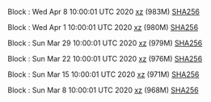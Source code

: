Block : Wed Apr  8 10:00:01 UTC 2020 [xz](https://transfer.sh/2E7n5/bootstrap.dat.20200408.tar.xz) (983M) [SHA256](https://transfer.sh/inTI9/sha256.txt)

Block : Wed Apr  1 10:00:01 UTC 2020 [xz](https://transfer.sh/vfWtu/bootstrap.dat.20200401.tar.xz) (980M) [SHA256](https://transfer.sh/cHVkl/sha256.txt)

Block : Sun Mar 29 10:00:01 UTC 2020 [xz](https://transfer.sh/CYhB7/bootstrap.dat.20200329.tar.xz) (979M) [SHA256](https://transfer.sh/D1ROe/sha256.txt)

Block : Sun Mar 22 10:00:01 UTC 2020 [xz]() (976M) [SHA256]()

Block : Sun Mar 15 10:00:01 UTC 2020 [xz](https://transfer.sh/xwuwB/bootstrap.dat.20200315.tar.xz) (971M) [SHA256](https://transfer.sh/OukoO/sha256.txt)

Block : Sun Mar  8 10:00:01 UTC 2020 [xz](https://transfer.sh/hgmhr/bootstrap.dat.20200308.tar.xz) (968M) [SHA256](https://transfer.sh/3r93q/sha256.txt)
